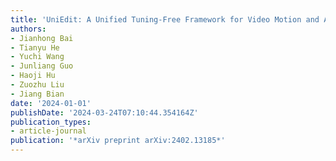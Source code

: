 ```yaml
---
title: 'UniEdit: A Unified Tuning-Free Framework for Video Motion and Appearance Editing'
authors:
- Jianhong Bai
- Tianyu He
- Yuchi Wang
- Junliang Guo
- Haoji Hu
- Zuozhu Liu
- Jiang Bian
date: '2024-01-01'
publishDate: '2024-03-24T07:10:44.354164Z'
publication_types:
- article-journal
publication: '*arXiv preprint arXiv:2402.13185*'
---
```

